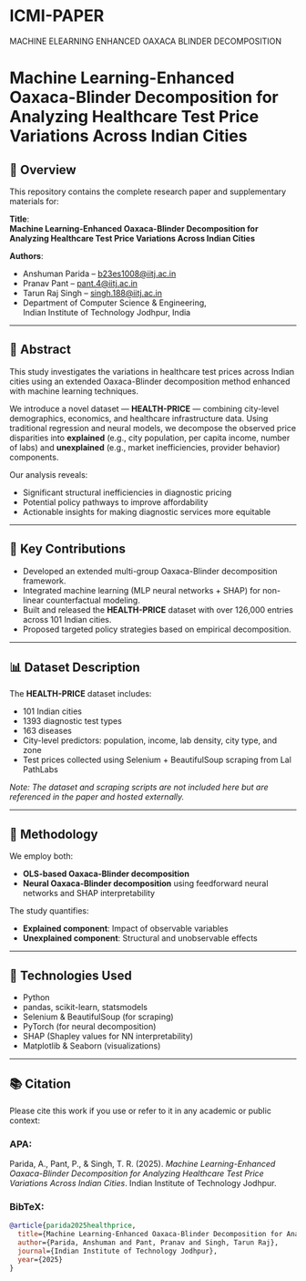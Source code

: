 # ICMI-PAPER
MACHINE ELEARNING ENHANCED OAXACA BLINDER DECOMPOSITION
# Machine Learning-Enhanced Oaxaca-Blinder Decomposition for Analyzing Healthcare Test Price Variations Across Indian Cities

## 📘 Overview

This repository contains the complete research paper and supplementary materials for:

**Title**:  
**Machine Learning-Enhanced Oaxaca-Blinder Decomposition for Analyzing Healthcare Test Price Variations Across Indian Cities**

**Authors**:  
- Anshuman Parida – b23es1008@iitj.ac.in  
- Pranav Pant – pant.4@iitj.ac.in  
- Tarun Raj Singh – singh.188@iitj.ac.in  
- Department of Computer Science & Engineering,  
  Indian Institute of Technology Jodhpur, India

---

## 📄 Abstract

This study investigates the variations in healthcare test prices across Indian cities using an extended Oaxaca-Blinder decomposition method enhanced with machine learning techniques.

We introduce a novel dataset — **HEALTH-PRICE** — combining city-level demographics, economics, and healthcare infrastructure data. Using traditional regression and neural models, we decompose the observed price disparities into **explained** (e.g., city population, per capita income, number of labs) and **unexplained** (e.g., market inefficiencies, provider behavior) components.

Our analysis reveals:
- Significant structural inefficiencies in diagnostic pricing
- Potential policy pathways to improve affordability
- Actionable insights for making diagnostic services more equitable

---

## 🧠 Key Contributions

- Developed an extended multi-group Oaxaca-Blinder decomposition framework.
- Integrated machine learning (MLP neural networks + SHAP) for non-linear counterfactual modeling.
- Built and released the **HEALTH-PRICE** dataset with over 126,000 entries across 101 Indian cities.
- Proposed targeted policy strategies based on empirical decomposition.

---

## 📊 Dataset Description

The **HEALTH-PRICE** dataset includes:
- 101 Indian cities
- 1393 diagnostic test types
- 163 diseases
- City-level predictors: population, income, lab density, city type, and zone
- Test prices collected using Selenium + BeautifulSoup scraping from Lal PathLabs

*Note: The dataset and scraping scripts are not included here but are referenced in the paper and hosted externally.*

---

## 🧮 Methodology

We employ both:
- **OLS-based Oaxaca-Blinder decomposition**
- **Neural Oaxaca-Blinder decomposition** using feedforward neural networks and SHAP interpretability

The study quantifies:
- **Explained component**: Impact of observable variables
- **Unexplained component**: Structural and unobservable effects

---

## 🧪 Technologies Used

- Python
- pandas, scikit-learn, statsmodels
- Selenium & BeautifulSoup (for scraping)
- PyTorch (for neural decomposition)
- SHAP (Shapley values for NN interpretability)
- Matplotlib & Seaborn (visualizations)

---

## 📚 Citation

Please cite this work if you use or refer to it in any academic or public context:

### APA:
Parida, A., Pant, P., & Singh, T. R. (2025). *Machine Learning-Enhanced Oaxaca-Blinder Decomposition for Analyzing Healthcare Test Price Variations Across Indian Cities*. Indian Institute of Technology Jodhpur.

### BibTeX:
```bibtex
@article{parida2025healthprice,
  title={Machine Learning-Enhanced Oaxaca-Blinder Decomposition for Analyzing Healthcare Test Price Variations Across Indian Cities},
  author={Parida, Anshuman and Pant, Pranav and Singh, Tarun Raj},
  journal={Indian Institute of Technology Jodhpur},
  year={2025}
}
